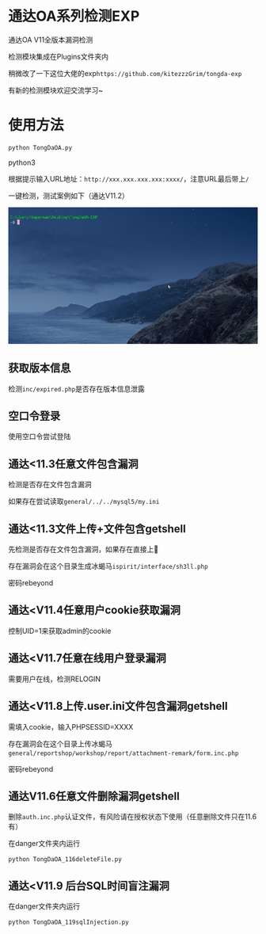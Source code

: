 # 通达OA系列检测EXP

通达OA V11全版本漏洞检测

检测模块集成在Plugins文件夹内

稍微改了一下这位大佬的exp`https://github.com/kitezzzGrim/tongda-exp`

有新的检测模块欢迎交流学习~

# 使用方法

```
python TongDaOA.py
```

python3

根据提示输入URL地址：`http://xxx.xxx.xxx.xxx:xxxx/`，注意URL最后带上`/`

一键检测，测试案例如下（通达V11.2）

![](pic/1.gif)

## 获取版本信息

检测`inc/expired.php`是否存在版本信息泄露

## 空口令登录

使用空口令尝试登陆

## 通达<11.3任意文件包含漏洞

检测是否存在文件包含漏洞

如果存在尝试读取`general/../../mysql5/my.ini`

## 通达<11.3文件上传+文件包含getshell

先检测是否存在文件包含漏洞，如果存在直接上🐎

存在漏洞会在这个目录生成冰蝎马`ispirit/interface/sh3ll.php`

密码rebeyond

## 通达<V11.4任意用户cookie获取漏洞

控制UID=1来获取admin的cookie

## 通达<V11.7任意在线用户登录漏洞

需要用户在线，检测RELOGIN

## 通达<V11.8上传.user.ini文件包含漏洞getshell

需填入cookie，输入PHPSESSID=XXXX

存在漏洞会在这个目录上传冰蝎马`general/reportshop/workshop/report/attachment-remark/form.inc.php`

密码rebeyond

## 通达V11.6任意文件删除漏洞getshell

删除`auth.inc.php`认证文件，有风险请在授权状态下使用（任意删除文件只在11.6有）

在danger文件夹内运行

```
python TongDaOA_116deleteFile.py
```

## 通达<V11.9 后台SQL时间盲注漏洞

在danger文件夹内运行

```
python TongDaOA_119sqlInjection.py
```
